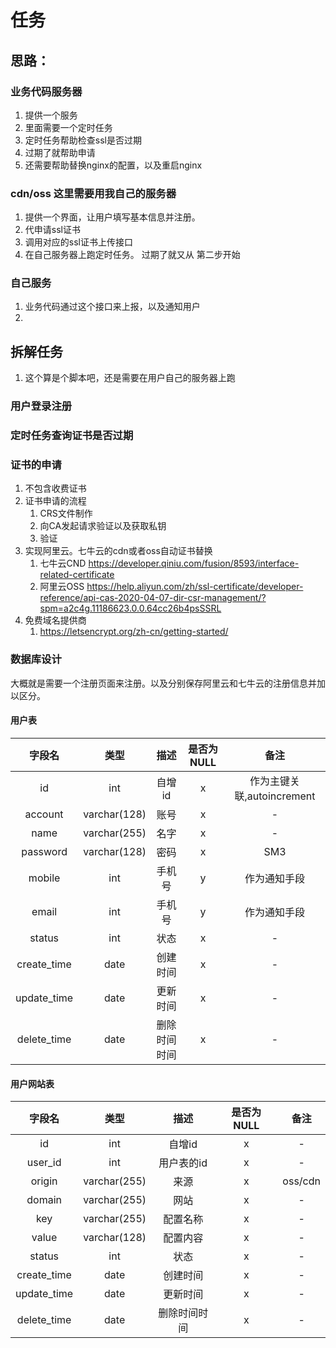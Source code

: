 # 任务

## 思路：
### 业务代码服务器
1. 提供一个服务
2. 里面需要一个定时任务
3. 定时任务帮助检查ssl是否过期
4. 过期了就帮助申请
5. 还需要帮助替换nginx的配置，以及重启nginx

### cdn/oss 这里需要用我自己的服务器
1. 提供一个界面，让用户填写基本信息并注册。
2. 代申请ssl证书
3. 调用对应的ssl证书上传接口
4. 在自己服务器上跑定时任务。 过期了就又从 第二步开始 

### 自己服务
1. 业务代码通过这个接口来上报，以及通知用户
2. 

## 拆解任务

1. 这个算是个脚本吧，还是需要在用户自己的服务器上跑
### 用户登录注册

### 定时任务查询证书是否过期

### 证书的申请
1. 不包含收费证书
2. 证书申请的流程
   1. CRS文件制作
   2. 向CA发起请求验证以及获取私钥
   3. 验证
3. 实现阿里云。七牛云的cdn或者oss自动证书替换
   1. 七牛云CND https://developer.qiniu.com/fusion/8593/interface-related-certificate
   2. 阿里云OSS https://help.aliyun.com/zh/ssl-certificate/developer-reference/api-cas-2020-04-07-dir-csr-management/?spm=a2c4g.11186623.0.0.64cc26b4psSSRL
4. 免费域名提供商
   1. https://letsencrypt.org/zh-cn/getting-started/

### 数据库设计

大概就是需要一个注册页面来注册。以及分别保存阿里云和七牛云的注册信息并加以区分。
#### 用户表
|     字段名     |      类型      |   描述   | 是否为NULL |          备注          |
|:-----------:|:------------:|:------:|:-------:|:--------------------:|
|     id      |     int      |  自增id  |    x    | 作为主键关联,autoincrement |
|   account   | varchar(128) |   账号   |    x    |          -           |
|    name     | varchar(255) |   名字   |    x    |          -           |
|  password   | varchar(128) |   密码   |    x    |         SM3          |
|   mobile    |     int      |  手机号   |    y    |        作为通知手段        |
|    email    |     int      |  手机号   |    y    |        作为通知手段        |
|   status    |     int      |   状态   |    x    |          -           |
| create_time |     date     |  创建时间  |    x    |          -           |
| update_time |     date     |  更新时间  |    x    |          -           |
| delete_time |     date     | 删除时间时间 |    x    |          -           |


#### 用户网站表

|     字段名     |      类型      |   描述   | 是否为NULL |   备注    |
|:-----------:|:------------:|:------:|:-------:|:-------:|
|     id      |     int      |  自增id  |    x    |    -    | 
|   user_id   |     int      | 用户表的id |    x    |    -    | 
|   origin    | varchar(255) |   来源   |    x    | oss/cdn |
|   domain    | varchar(255) |   网站   |    x    |    -    |
|     key     | varchar(255) |  配置名称  |    x    |    -    | 
|    value    | varchar(128) |  配置内容  |    x    |    -    | 
|   status    |     int      |   状态   |    x    |    -    |
| create_time |     date     |  创建时间  |    x    |    -    |
| update_time |     date     |  更新时间  |    x    |    -    |
| delete_time |     date     | 删除时间时间 |    x    |    -    |

